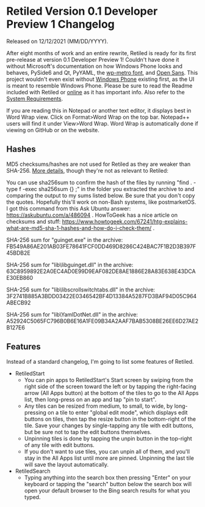 # Retiled Version 0.1 Developer Preview 1 Changelog
Released on 12/12/2021 (MM/DD/YYYY).

After eight months of work and an entire rewrite, Retiled is ready for its first pre-release at version 0.1 Developer Preview 1! Couldn't have done it without Microsoft's documentation on how Windows Phone looks and behaves, PySide6 and Qt, PyYAML, the [wp-metro font](https://github.com/ajtroxell/wp-metro), and [Open Sans](https://fonts.google.com/specimen/Open+Sans). This project wouldn't even exist without [Windows Phone](https://en.wikipedia.org/wiki/Windows_Phone) existing first, as the UI is meant to resemble Windows Phone. Please be sure to read the Readme included with Retiled or [online](https://github.com/DrewNaylor/Retiled/blob/main/docs/readmes/readme-v0.1-DP1.txt) as it has important info. Also refer to the [System Requirements](https://github.com/DrewNaylor/Retiled/blob/main/docs/system-requirements.md).

If you are reading this in Notepad or another text editor, it displays best in Word Wrap view. Click on Format>Word Wrap on the top bar. Notepad++ users will find it under View>Word Wrap. Word Wrap is automatically done if viewing on GitHub or on the website.

## Hashes

MD5 checksums/hashes are not used for Retiled as they are weaker than SHA-256. [More details](https://github.com/DrewNaylor/UXL-Launcher/issues/124), though they're not as relevant to Retiled:


You can use sha256sum to confirm the hash of the files by running
"find . -type f -exec sha256sum {} \;" in the folder you extracted the archive to and comparing the output to my sums listed below. Be sure that you don't copy the quotes. Hopefully this'll work on non-Bash systems, like postmarketOS. I got this command from this Ask Ubuntu answer: https://askubuntu.com/a/486094 . HowToGeek has a nice article on checksums and stuff:
https://www.howtogeek.com/67241/htg-explains-what-are-md5-sha-1-hashes-and-how-do-i-check-them/ .

SHA-256 sum for "guinget.exe" in the archive:
FB549A86AE201AB03FE78641FCF0DD469D8286C424BAC7F1B2D3B397F45BDB2E

SHA-256 sum for "lib\libguinget.dll" in the archive:
63C8959892E2A0EC4AD0E99D9EAF082DE8AE1886E28A83E638E43DCAE30EB860

SHA-256 sum for "lib\libscrollswitchtabs.dll" in the archive:
3F2741B885A3BDD03422E0346542BF4D13384A5287FD3BAF94D05C964ABECB92

SHA-256 sum for "lib\YamlDotNet.dll" in the archive:
A52924C5065FC796B0B6E16A1FE09B34A2AAF7BAB5308BE26EE6D27AE2B127E6



## Features

Instead of a standard changelog, I'm going to list some features of Retiled.

- RetiledStart
  - You can pin apps to RetiledStart's Start screen by swiping from the right side of the screen toward the left or by tapping the right-facing arrow (All Apps button) at the bottom of the tiles to go to the All Apps list, then long-press on an app and tap "pin to start".
  - Any tiles can be resized from medium, to small, to wide, by long-pressing on a tile to enter "global edit mode", which displays edit buttons on tiles, then tap the resize button in the bottom-right of the tile. Save your changes by single-tapping any tile with edit buttons, but be sure not to tap the edit buttons themselves.
  - Unpinning tiles is done by tapping the unpin button in the top-right of any tile with edit buttons.
  - If you don't want to use tiles, you can unpin all of them, and you'll stay in the All Apps list until more are pinned. Unpinning the last tile will save the layout automatically.
- RetiledSearch
  - Typing anything into the search box then pressing "Enter" on your keyboard or tapping the "search" button below the search box will open your default browser to the Bing search results for what you typed.